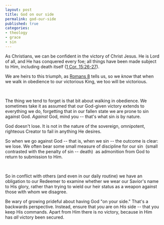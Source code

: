 ```yaml
---
layout: post
title: God on our side
permalink: god-our-side
published: true
categories:
- theology
- grace
- sin
---
```


As Christians, we can be confident in the victory of Christ Jesus. He is
Lord of all, and He has conquered every foe; all things have been made
subject to Him, including death itself ([1 Cor. 15:26-27][1]).

We are heirs to this triumph, as [Romans 8][2] tells us, so we *know*
that when we walk in obedience to our victorious King, we too will be
victorious.

 

The thing we tend to forget is that bit about walking in obedience. We
sometimes take it as assumed that our God-given victory extends to
everything we do, forgetting that in our fallen state we are prone to
sin against God. *Against* God, mind you -- that's what sin *is*
by nature.

God doesn't lose. It is not in the nature of the sovereign, omnipotent,
righteous Creator to fail in anything He desires.

So when we go against God -- that is, when we sin -- the outcome is
clear: we lose. We often bear some small measure of discipline for our
sin  (small contrasted with the penalty of sin -- death)  as admonition
from God to return to submission to Him.

 

So in conflict with others (and even in our daily routine) we have an
obligation to our Redeemer to examine whether we wear our Savior's name
to His glory, rather than trying to wield our heir status as a weapon
against those with whom we disagree.

Be wary of growing prideful about having God "on your side." That's a
backwards perspective. Instead, ensure that *you* are on *His* side --
that you keep His commands. Apart from Him there is no victory, because
in Him has *all* victory been secured.



[1]: http://www.esvbible.org/1%20corinthians%2015:26-27/
[2]: http://www.esvbible.org/Romans+8/
